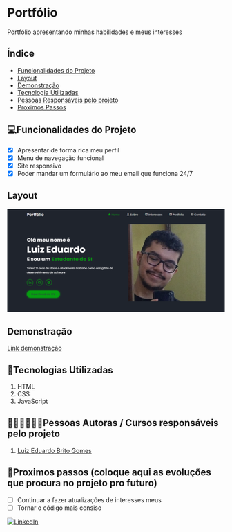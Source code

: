 # Portfólio
Portfólio apresentando minhas habilidades e meus interesses
## Índice
- <a href="#funcionalidades">Funcionalidades do Projeto</a>
- <a href="#layout">Layout</a>
- <a href="#demonstracao">Demonstração</a>
- <a href="#tecnologias">Tecnologia Utilizadas</a>
- <a href="#autores">Pessoas Responsáveis pelo projeto</a>
- <a href="#proximospassos">Proximos Passos</a>

## 💻Funcionalidades do Projeto

- [x] Apresentar de forma rica meu perfil
- [x] Menu de navegação funcional
- [x] Site responsivo
- [x] Poder mandar um formulário ao meu email que funciona 24/7

## Layout
![tela inicial do projeto](imagens/fotoPortfolio.png)

## Demonstração
[Link demonstração]([https://luizeduardobritogomes.netlify.app/#home](https://luizeduardobg.netlify.app))

## 🚀Tecnologias Utilizadas
1. HTML
2. CSS
3. JavaScript

## 👨🏼‍💻👩🏼‍💻Pessoas Autoras / Cursos responsáveis pelo projeto
1. [Luiz Eduardo Brito Gomes](https://github.com/Luiz-BG)

## 📄Proximos passos (coloque aqui as evoluções que procura no projeto pro futuro)
- [ ] Continuar a fazer atualizações de interesses meus
- [ ] Tornar o código mais consiso

<a href="https://www.linkedin.com/in/luizeduardobritogomes">![LinkedIn](https://img.shields.io/badge/linkedin-%230077B5.svg?style=for-the-badge&logo=linkedin&logoColor=white)</a> 
